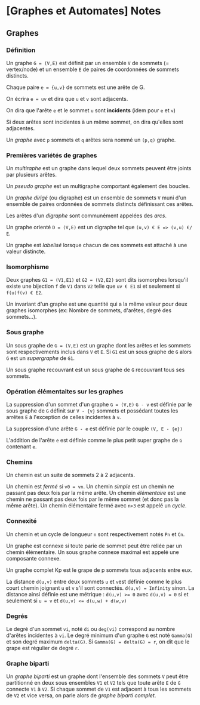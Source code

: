 # [Graphes et Automates] Notes
## Graphes
### Définition
Un graphe `G = (V,E)` est définit par un ensemble `V` de sommets (= vertex/node) et un ensemble `E` de paires de coordonnées de sommets distincts.

Chaque paire `e = {u,v}` de sommets est une arête de G.

On écrira `e = uv` et dira que `u` et `v` sont adjacents.

On dira que l'arête `e` et le sommet `u` sont **incidents** (idem pour `e` et `v`)

Si deux arêtes sont incidentes à un même sommet, on dira qu'elles sont adjacentes.

Un _graphe_ avec `p` sommets et `q` arêtes sera nommé un `(p,q)` graphe.

### Premières variétés de graphes
Un _multiraphe_ est un graphe dans lequel deux sommets peuvent être joints par plusieurs arêtes.

Un _pseudo graphe_ est un multigraphe comportant également des boucles.

Un _graphe dirigé_ (ou digraphe) est un ensemble de sommets `V` muni d'un ensemble de paires ordonnées de sommets distincts définissant ces arêtes.

Les arêtes d'un _digraphe_ sont communément appelées des _arcs_.

Un graphe orienté `D = (V,E)` est un digraphe tel que `(u,v) € E => (v,u) €/ E`.

Un graphe est _labelisé_ lorsque chacun de ces sommets est attaché à une valeur distincte.

### Isomorphisme
Deux graphes `G1 = (V1,E1)` et `G2 = (V2,E2)` sont dits isomorphes lorsqu'il existe une bijection `f` de `V1` dans `V2` telle que `uv € E1` si et seulement si `f(u)f(v) € E2`.

Un invariant d'un graphe est une quantité qui a la même valeur pour deux graphes isomorphes (ex: Nombre de sommets, d'arêtes, degré des sommets...).

### Sous graphe
Un sous graphe de `G = (V,E)` est un graphe dont les arêtes et les sommets sont respectivements inclus dans `V` et `E`. Si `G1` est un sous graphe de `G` alors `G` est un _supergraphe_ de `G1`.

Un sous graphe recouvrant est un sous graphe de `G` recouvrant tous ses sommets.

### Opération élémentaites sur les graphes
La suppression d'un sommet d'un graphe `G = (V,E)` `G - v` est définie par le sous graphe de `G` définit sur `V - {v}` sommets et possédant toutes les arrêtes `E` à l'exception de celles incidentes à `v`.

La suppression d'une arête `G - e` est définie par le couple `(V, E - {e})`

L'addition de l'arête `e` est définie comme le plus petit super graphe de `G` contenant `e`.

### Chemins
Un chemin est un suite de sommets 2 à 2 adjacents.

Un chemin est _fermé_ si `v0 = vn`. Un chemin _simple_ est un chemin ne passant pas deux fois par la même arête. Un chemin _élémentaire_ est une chemin ne passant pas deux fois par le même sommet (et donc pas la même arête). Un chemin élémentaire fermé avec `n>3` est appelé un _cycle_.

### Connexité
Un chemin et un cycle de longueur `n` sont respectivement notés `Pn` et `Cn`.

Un graphe est connexe si toute parie de sommet peut être reliée par un chemin élémentaire. Un sous graphe connexe maximal est appelé une composante connexe.

Un graphe complet Kp est le grape de p sommets tous adjacents entre eux.

La distance `d(u,v)` entre deux sommets `u` et `v`est définie comme le plus court chemin joignant `u` et `v` s'il sont connectés. `d(u,v) = Infinity` sinon. La distance ainsi définie est une métrique : `d(u,v) >= 0` avec `d(u,v) = 0` si et seulement si `u = v` et `d(u,v) <= d(u,w) + d(w,v)`

### Degrés
Le degré d'un sommet `vi`, noté `di` ou `deg(vi)` correspond au nombre d'arêtes incidentes à `vi`. Le degré minimum d'un graphe `G` est noté `Gamma(G)` et son degré maximum `delta(G)`. Si `Gamma(G) = delta(G) = r`, on dit que le grape est régulier de degré `r`.

### Graphe biparti
Un _graphe biparti_ est un graphe dont l'ensemble des sommets `V` peut être partitionné en deux sous ensembles `V1` et `V2` tels que toute arête `E` de `G` connecte `V1` à `V2`. Si chaque sommet de `V1` est adjacent à tous les sommets de `V2` et vice versa, on parle alors de _graphe biparti complet_.
